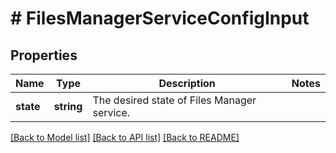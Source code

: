 # # FilesManagerServiceConfigInput

## Properties

Name | Type | Description | Notes
------------ | ------------- | ------------- | -------------
**state** | **string** | The desired state of Files Manager service. |

[[Back to Model list]](../../README.md#models) [[Back to API list]](../../README.md#endpoints) [[Back to README]](../../README.md)

